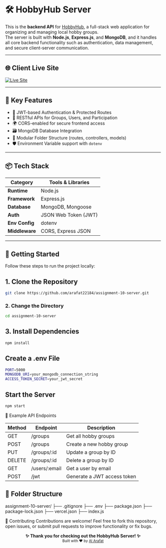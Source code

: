 # 🛠️ HobbyHub Server

This is the **backend API** for [HobbyHub](https://assignment-10-client-715c7.web.app/), a full-stack web application for organizing and managing local hobby groups.  
The server is built with **Node.js**, **Express.js**, and **MongoDB**, and it handles all core backend functionality such as authentication, data management, and secure client-server communication.

---

## 🌐 Client Live Site

[![Live Site](https://img.shields.io/badge/Live_Site-HobbyHub-brightgreen)](https://assignment-10-client-715c7.web.app/)

---

## 🚀 Key Features

- 🔐 JWT-based Authentication & Protected Routes  
- 🧾 RESTful APIs for Groups, Users, and Participation  
- 🌍 CORS-enabled for secure frontend access  
- 🗃️ MongoDB Database Integration  
- 📂 Modular Folder Structure (routes, controllers, models)  
- 🛡️ Environment Variable support with `dotenv`

---

## 📦 Tech Stack

| Category      | Tools & Libraries                          |
| ------------- | ------------------------------------------ |
| **Runtime**   | Node.js                                    |
| **Framework** | Express.js                                 |
| **Database**  | MongoDB, Mongoose                          |
| **Auth**      | JSON Web Token (JWT)                       |
| **Env Config**| dotenv                                     |
| **Middleware**| CORS, Express JSON                         |

---

## 🏁 Getting Started

Follow these steps to run the project locally:

## 1. Clone the Repository

```bash
git clone https://github.com/arafat22184/assignment-10-server.git
```
### 2. Change the Directory
```bash
cd assignment-10-server
```
## 3. Install Dependencies
```bash
npm install
```
##  Create a .env File
```bash
PORT=5000
MONGODB_URI=your_mongodb_connection_string
ACCESS_TOKEN_SECRET=your_jwt_secret
```
## Start the Server
```bash
npm start
```

📌 Example API Endpoints

| Method | Endpoint	     | Description                 |
| ------ | ------------- | --------------------------- |
| GET    | /groups       | Get all hobby groups        |
| POST	 | /groups	     | Create a new hobby group    |
| PUT	   | /groups/:id	 | Update a group by ID        |
| DELETE | /groups/:id	 | Delete a group by ID        |
| GET	   | /users/:email |	Get a user by email        |
| POST	 | /jwt	         | Generate a JWT access token |

## 📁 Folder Structure
assignment-10-server/
├── .gitignore
├── .env
├── package.json
├── package-lock.json
├── vercel.json
├── index.js

🤝 Contributing
Contributions are welcome!
Feel free to fork this repository, open issues, or submit pull requests to improve functionality or fix bugs.

<p align="center"> <b>✨ Thank you for checking out the HobbyHub Server! ✨</b><br> <sub>Built with ❤️ by <a href="https://github.com/arafat22184">Al Arafat</a></sub> </p>
